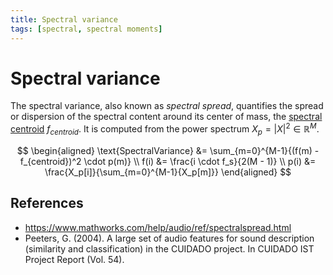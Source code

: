 ```yaml
---
title: Spectral variance
tags: [spectral, spectral moments]
---
```


# Spectral variance

The spectral variance, also known as *spectral spread*, quantifies the spread or dispersion of the spectral content around its center of mass, the [spectral centroid](../spectral-centroid/) $f_{centroid}$.
It is computed from the power spectrum $X_p = |X|^2 \in \mathbb{R}^M$.

$$
\begin{aligned}
\text{SpectralVariance} &= \sum_{m=0}^{M-1}{(f(m) - f_{centroid})^2 \cdot p(m)} \\
f(i) &= \frac{i \cdot f_s}{2(M - 1)} \\
p(i) &= \frac{X_p[i]}{\sum_{m=0}^{M-1}{X_p[m]}}
\end{aligned}
$$

## References

- https://www.mathworks.com/help/audio/ref/spectralspread.html
- Peeters, G. (2004). A large set of audio features for sound description (similarity and classification) in the CUIDADO project. In CUIDADO IST Project Report (Vol. 54).
